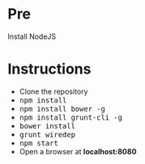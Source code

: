 # Pre
Install NodeJS

# Instructions
<ul>
  <li>Clone the repository</li>
  <li> <kbd>npm install</kbd> </li>
  <li> <kbd>npm install bower -g</kbd> </li>
  <li> <kbd>npm install grunt-cli -g</kbd> </li>
  <li> <kbd>bower install</kbd> </li>
  <li> <kbd>grunt wiredep</kbd> </li>
  <li> <kbd>npm start</kbd> </li>
  <li> Open a browser at <strong>localhost:8080</strong> </li>
</ul>
